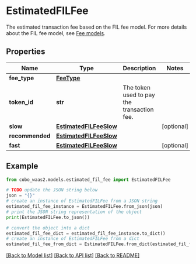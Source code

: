 # EstimatedFILFee

The estimated transaction fee based on the FIL fee model.  For more details about the FIL fee model, see [Fee models](https://www.cobo.com/developers/v2/guides/transactions/estimate-fees#fee-models). 

## Properties

Name | Type | Description | Notes
------------ | ------------- | ------------- | -------------
**fee_type** | [**FeeType**](FeeType.md) |  | 
**token_id** | **str** | The token used to pay the transaction fee. | 
**slow** | [**EstimatedFILFeeSlow**](EstimatedFILFeeSlow.md) |  | [optional] 
**recommended** | [**EstimatedFILFeeSlow**](EstimatedFILFeeSlow.md) |  | 
**fast** | [**EstimatedFILFeeSlow**](EstimatedFILFeeSlow.md) |  | [optional] 

## Example

```python
from cobo_waas2.models.estimated_fil_fee import EstimatedFILFee

# TODO update the JSON string below
json = "{}"
# create an instance of EstimatedFILFee from a JSON string
estimated_fil_fee_instance = EstimatedFILFee.from_json(json)
# print the JSON string representation of the object
print(EstimatedFILFee.to_json())

# convert the object into a dict
estimated_fil_fee_dict = estimated_fil_fee_instance.to_dict()
# create an instance of EstimatedFILFee from a dict
estimated_fil_fee_from_dict = EstimatedFILFee.from_dict(estimated_fil_fee_dict)
```
[[Back to Model list]](../README.md#documentation-for-models) [[Back to API list]](../README.md#documentation-for-api-endpoints) [[Back to README]](../README.md)


